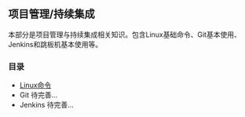 ## 项目管理/持续集成
本部分是项目管理与持续集成相关知识。包含Linux基础命令、Git基本使用、Jenkins和跳板机基本使用等。

### 目录
- [Linux命令](./Linux/Linux命令.md)
- Git 待完善...
- Jenkins 待完善...